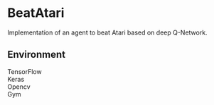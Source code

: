 # BeatAtari
Implementation of an agent to beat Atari based on deep Q-Network.

## Environment
TensorFlow  
Keras  
Opencv  
Gym

